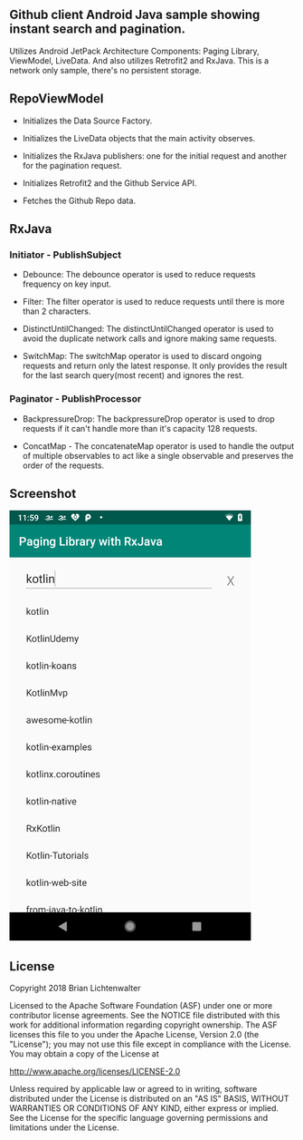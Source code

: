 ## Github client Android Java sample showing instant search and pagination.

Utilizes Android JetPack Architecture Components: Paging Library, ViewModel, LiveData.  And also utilizes Retrofit2 and RxJava.  This is a network only sample, there's no persistent storage.

## RepoViewModel

- Initializes the Data Source Factory.

- Initializes the LiveData objects that the main activity observes. 

- Initializes the RxJava publishers: one for the initial request and another for the pagination request.

- Initializes Retrofit2 and the Github Service API.

- Fetches the Github Repo data.


## RxJava

### Initiator - PublishSubject

- Debounce: The debounce operator is used to reduce requests frequency on key input.

- Filter: The filter operator is used to reduce requests until there is more than 2 characters.

- DistinctUntilChanged: The distinctUntilChanged operator is used to avoid the duplicate network calls and ignore making same requests.

- SwitchMap: The switchMap operator is used to discard ongoing requests and return only the latest response. It only provides the result for the last search query(most recent) and ignores the rest.


### Paginator - PublishProcessor

- BackpressureDrop: The backpressureDrop operator is used to drop requests if it can't handle more than it's capacity 128 requests.

- ConcatMap - The concatenateMap operator is used to handle the output of multiple observables to act like a single observable and preserves the order of the requests.
  

## Screenshot

![](docs/screenshot.png)


## License

Copyright 2018 Brian Lichtenwalter

Licensed to the Apache Software Foundation (ASF) under one or more contributor license agreements. See the NOTICE file distributed with this work for additional information regarding copyright ownership. The ASF licenses this file to you under the Apache License, Version 2.0 (the "License"); you may not use this file except in compliance with the License. You may obtain a copy of the License at

http://www.apache.org/licenses/LICENSE-2.0

Unless required by applicable law or agreed to in writing, software distributed under the License is distributed on an "AS IS" BASIS, WITHOUT WARRANTIES OR CONDITIONS OF ANY KIND, either express or implied. See the License for the specific language governing permissions and limitations under the License.

